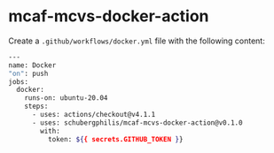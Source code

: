 # mcaf-mcvs-docker-action

Create a `.github/workflows/docker.yml` file with the following content:

```bash
---
name: Docker
"on": push
jobs:
  docker:
    runs-on: ubuntu-20.04
    steps:
      - uses: actions/checkout@v4.1.1
      - uses: schubergphilis/mcaf-mcvs-docker-action@v0.1.0
        with:
          token: ${{ secrets.GITHUB_TOKEN }}
```
